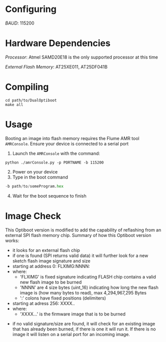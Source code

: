 # Configuring

_BAUD_: 115200

# Hardware Dependencies

_Processor_: Atmel SAMD20E18 is the only supported processor at this time

_External Flash Memory_: AT25XE011, AT25DF041B


# Compiling
```shell
cd path/to/DualOptiboot
make all
```

# Usage

Booting an image into flash memory requires the Flume AMR tool `AMRConsole`. Ensure your device is connected to a serial port
1. Launch the `AMRConsole` with the command:
```shell
python ./amrConsole.py -p PORTNAME -b 115200
```
2. Power on your device
3. Type in the boot command
```python
-b path/to/someProgram.hex
```
4. Wait for the boot sequence to finish

# Image Check

This Optiboot version is modified to add the capability of reflashing
from an external SPI flash memory chip.
Summary of how this Optiboot version works:
* it looks for an external flash chip
* if one is found (SPI returns valid data) it will further look for a new sketch
flash image signature and size
* starting at address 0:   FLXIMG:NNNN:
* where:
   - 'FLXIMG' is fixed signature indicating FLASH chip contains a valid new
   flash image to be burned
   - 'NNNN' are 4 size bytes (uint_16) indicating how long the new flash image is
   (how many bytes to read), max 4,294,967,295 Bytes
   - ':' colons have fixed positions (delimiters)
* starting at adress 256: XXXX..
* where:
   - 'XXXX...' is the firmware image that is to be burned
- if no valid signature/size are found, it will check for an existing image that
has already been burned, if there is one it will run it. If there is no image it
will listen on a serial port for an incoming image.
